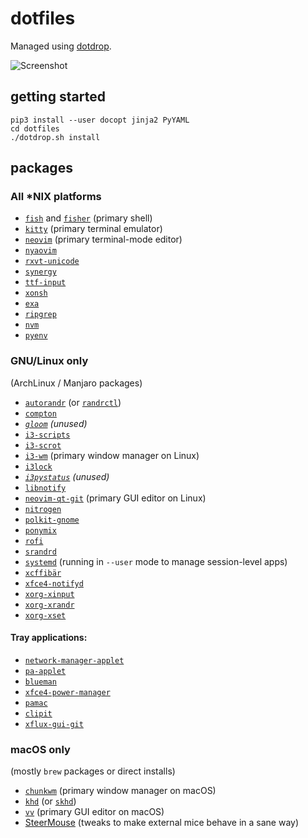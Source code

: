 dotfiles
========

Managed using [dotdrop](https://github.com/deadc0de6/dotdrop).

![Screenshot](https://i.imgur.com/L6s9NaZ.png)


getting started
---------------

```
pip3 install --user docopt jinja2 PyYAML
cd dotfiles
./dotdrop.sh install
```


packages
--------


### All *NIX platforms

- [`fish`](https://fishshell.com) and [`fisher`](https://github.com/jorgebucaran/fisher) (primary shell)
- [`kitty`](https://github.com/kovidgoyal/kitty) (primary terminal emulator)
- [`neovim`](https://neovim.io) (primary terminal-mode editor)
- [`nyaovim`](https://www.npmjs.com/package/nyaovim)
- [`rxvt-unicode`](http://software.schmorp.de/pkg/rxvt-unicode.html)
- [`synergy`](https://symless.com/synergy)
- [`ttf-input`](http://input.fontbureau.com)
- [`xonsh`](https://github.com/xonsh/xonsh)
- [`exa`](https://the.exa.website)
- [`ripgrep`](https://github.com/BurntSushi/ripgrep)
- [`nvm`](https://github.com/nvm-sh/nvm)
- [`pyenv`](https://github.com/pyenv/pyenv)


### GNU/Linux only

(ArchLinux / Manjaro packages)

- [`autorandr`](https://github.com/phillipberndt/autorandr) (or [`randrctl`](https://github.com/edio/randrctl))
- [`compton`](https://github.com/chjj/compton)
- _[`gloom`](https://github.com/shizy/gloom) (unused)_
- [`i3-scripts`](https://github.com/oberon2007/i3-scripts)
- [`i3-scrot`](https://aur.archlinux.org/packages/i3-scrot)
- [`i3-wm`](https://i3wm.org) (primary window manager on Linux)
- [`i3lock`](https://i3wm.org/i3lock)
- _[`i3pystatus`](https://github.com/enkore/i3pystatus) (unused)_
- [`libnotify`](https://developer.gnome.org/notification-spec)
- [`neovim-qt-git`](https://github.com/equalsraf/neovim-qt) (primary GUI editor on Linux)
- [`nitrogen`](https://github.com/l3ib/nitrogen)
- [`polkit-gnome`](http://www.freedesktop.org/wiki/Software/polkit)
- [`ponymix`](http://github.com/falconindy/ponymix)
- [`rofi`](https://github.com/DaveDavenport/rofi)
- [`srandrd`](https://bitbucket.org/portix/srandrd)
- [`systemd`](https://www.github.com/systemd/systemd) (running in `--user` mode to manage session-level apps)
- [`xcffibär`](https://github.com/whitelynx/xcffibaer)
- [`xfce4-notifyd`](http://goodies.xfce.org/projects/applications/xfce4-notifyd)
- [`xorg-xinput`](http://xorg.freedesktop.org)
- [`xorg-xrandr`](http://xorg.freedesktop.org)
- [`xorg-xset`](https://xorg.freedesktop.org)

#### Tray applications:

- [`network-manager-applet`](https://wiki.gnome.org/Projects/NetworkManager)
- [`pa-applet`](https://github.com/fernandotcl/pa-applet)
- [`blueman`](https://github.com/blueman-project/blueman)
- [`xfce4-power-manager`](http://www.xfce.org)
- [`pamac`](https://github.com/manjaro/pamac)
- [`clipit`](https://github.com/CristianHenzel/ClipIt)
- [`xflux-gui-git`](https://justgetflux.com/linux.html)


### macOS only

(mostly `brew` packages or direct installs)

- [`chunkwm`](https://github.com/koekeishiya/chunkwm) (primary window manager on macOS)
- [`khd`](https://github.com/koekeishiya/khd) (or [`skhd`](https://github.com/koekeishiya/skhd))
- [`vv`](https://github.com/igorgladkoborodov/vv) (primary GUI editor on macOS)
- [SteerMouse](http://plentycom.jp/en/steermouse/download.php) (tweaks to make external mice behave in a sane way)
